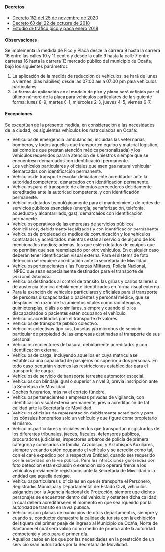 #### Decretos

- [Decreto 152 del 25 de noviembre de 2020](https://ocananortedesantander.micolombiadigital.gov.co/sites/ocananortedesantander/content/files/000824/41171_decreto-152-de-25-de-noviembre-de-2020.pdf)
- [Decreto 60 del 22 de octubre de 2018](https://pyphoy.s3.amazonaws.com/docs/ocana/decreto-60-del-22-de-octubre-de-2018.pdf)
- [Estudio de tráfico pico y placa enero 2018](https://pyphoy.s3.amazonaws.com/docs/ocana/estudio-de-trafico-pico-y-placa-enero-2018.pdf)

#### Observaciones

Se implementa la medida de Pico y Placa desde la carrera 9 hasta la carrera 16 entre las calles 10 y 11 centro y desde la calle 9 hasta la calle 7 entre carreras 16 hasta la carrera 13 mercado público del municipio de Ocaña, bajo los siguientes parámetros:

1. La aplicación de la medida de reducción de vehículos, se hará de lunes a viernes (días hábilies) desde las 07:00 am a 07:00 pm para vehículos particulares.
2. La forma de aplicación en el modelo de pico y placa será definida por el último número de la placa para vehículos particulares de la siguiente forma: lunes 8-9, martes 0-1, miércoles 2-3, jueves 4-5, viernes 6-7.

#### Excepciones

Se exceptúan de la presente medida, en consideración a las necesidades de la ciudad, los siguientes vehículos los matriculados en Ocaña:

- Vehículos de emergencia (ambulancias, incluidas las veterinarias, bomberos, y todos aquellos que transporten equipo y material logístico, así como los que prestan atención médica personalizada) y los vehículos requeridos para la atención de siniestros siempre que se encuentresn demarcados con identificación permanente.
- Los vehículos particulares y oficiales que usen gas natural vehicular demarcados con identificación permanente.
- Vehículos de transporte escolar debiadamente acreditados ante la autoridad competente, demarcados con identificación permanente.
- Vehículos para el transporte de alimentos perecederos debidamente acreditados ante la autoridad competente, y con identificación permanente.
- Vehículos dotados tecnológicamente para el mantenimiento de redes de servicios públicos esenciales (energía, semaforización, telefonía, acueducto y alcantarillado, gas), demarcados con identificación permanente.
- Vehículos operativos de las empresas de servicios públicos domiciliarios, debidamente legalizados y con identificación permanente.
- Vehículos de propiedad de medios de comunicación y los vehículos contratados y acreditados, mientras están al servicio de alguno de los mencionados medios; además, los que estén dotados de equipos que no permitan que sea reemplazado por otro vehículos. En cualquier caso deberán tener identificación visual externa. Para el sistema de foto detección se requiere acreditación ante la secretaría de Movilidad.
- Vehículos pertenecientes a las Fuerzas Militares, Policia Nacional, INPEC que sean especialmente destinados para el transporte de personal detenido.
- Vehículos destinados al control de tránsito, las grúas y carros talleres o de austencia técnica debidamente identificados en forma visual externa.
- Para la exención de vehículos particulares y oficiales para el transporte de personas discapacitadas o pacientes y personal médico, que se desplacen en razón de tratamientos vitales como radioterapias, quimioterapías, diálisis o similares, siempre y cuando el o los discapacitados o pacientes estén ocupando el vehículo.
- Vehículos acreditados para el transporte de valores.
- Vehículos de transporte público colectivo.
- Vehículos colectivos tipo bus, busetas y/o microbus de servicio particular de propiedad de las empresas destinadas al transporte de sus personal.
- Vehículos recolectores de basura, debidamente acreditados y con identificación externa.
- Vehículos de carga, incluyendo aquellos en cuya matrícula se establezca una capacidad de pasajeros no superior a dos personas. En todo caso, segurián vigentes las restricciones establecidas para el transporte de carga.
- Vehículos de servicio de transporte terrestre automotor especial.
- Vehículos con blindaje igual o superior a nivel 3, previa inscripción ante la Secretaría de Movilidad.
- Coches funerarios, más no el cortejo fúnebre.
- Vehículos pertenecientes a empresas privadas de vigilancia, con identificación visual externa permanente, previa acreditación de tal calidad ante la Secretaría de Movilidad.
- Vehículos oficiales de representación debidamente acreditado y para los cónsules honorarios solo un vehículo y que figure como propietario el mismo.
- Vehículos particulares y oficiales en los que transportan magistrados de los diferentes tribunales, jueces, fiscales, defensores públicos, procuradores judiciales, inspectores urbanos de policía de primera categoría y comisarios de familia, Arzobispo, y Arzobispos Auxiliares, siempre y cuando estén ocupando el vehículo y se acredite como tal, con el cané expedido por la respectiva Entidad, cuando sea requerido por la autoridad en la vía pública. Para las infracciones generadas por foto detección esta exclusión o exención solo operará frente a los vehículos previamente registrados ante la Secretaría de Movilidad o la entidad que aquella designe.
- Vehículos particulares u oficiales en que se transporte el Personero, Registrados Municipal y Departamental del Estado Civil, vehículos asigandos por la Agencia Nacional de Protección, siempre uqe dichos personajes se encuentren dentro del vehículo y ostenten dicha calidad, la cual deberá acreditarse en el momento en que sea rquerido por la autoridad de tránsito en la vía pública.
- Vehículos con placas de municipios de otros departamentos, siempre y cuando su conductor demuestre la calidad de turista con la exhibición del tiquete del primer peaje de ingreso al Municipio de Ocaña, Norte de Santander el cual será válido como medio de prueba ante la autoridad competente y solo para el primer día.
- Aquellos casos en los que por las necesidades en la prestación de un servicio sean autorizados por la Secretaría de Movilidad.
